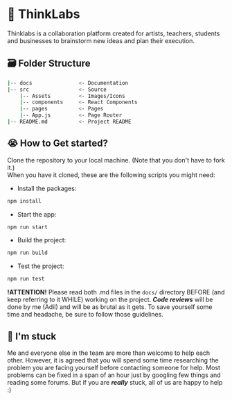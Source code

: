 # 🎨 ThinkLabs

Thinklabs is a collaboration platform created for artists, teachers, students and businesses to brainstorm new ideas and plan their execution.

## 🗃️ Folder Structure
```bash
|-- docs               <- Documentation
|-- src                <- Source
    |-- Assets         <- Images/Icons
    |-- components     <- React Components
    |-- pages          <- Pages
    |-- App.js         <- Page Router 
|-- README.md          <- Project README
```

## 😭 How to Get started?
Clone the repository to your local machine. 
(Note that you don't have to fork it.)
<br>
When you have it cloned, these are the following scripts you might need:

- Install the packages:
```bash
npm install
```
- Start the app:
```bash
npm run start
```

- Build the project:
```bash
npm run build
```

- Test the project:
```bash
npm run test
```

**!ATTENTION!** Please read both .md files in the `docs/` directory BEFORE (and keep referring to it WHILE) working on the project. ***Code reviews*** will be done by me (Adil) and will be as brutal as it gets. To save yourself some time and headache, be sure to follow those guidelines.

## 📑 I'm stuck 
Me and everyone else in the team are more than welcome to help each other. However, it is agreed that you will spend some time researching the problem you are facing yourself before contacting someone for help. Most problems can be fixed in a span of an hour just by googling few things and reading some forums. But if you are ***really*** stuck, all of us are happy to help :)